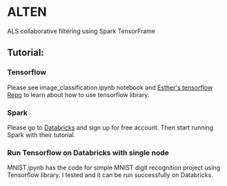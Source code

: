 # ALTEN
ALS collaborative filtering using Spark TensorFrame

## Tutorial:
### Tensorflow
Please see image_classification.ipynb notebook and [Esther's tensorflow Repo](https://www.github.com/esther3587/tensorflow) to learn about how to use tensorflow library.

### Spark
Please go to [Databricks](https://databricks.com) and sign up for free account. Then start running Spark with their tutorial.

### Run Tensorflow on Databricks with single node
MNIST.ipynb has the code for simple MNIST digit recognition project using Tensorflow library. I tested and it can be run successfully on Databricks.
